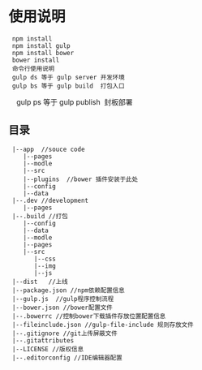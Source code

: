 # 使用说明
     npm install
     npm install gulp
     npm install bower
     bower install
     命令行使用说明
     gulp ds 等于 gulp server 开发环境
     gulp bs 等于 gulp build  打包入口
     gulp ps 等于 gulp publish  封板部署
####
## 目录

     |--app  //souce code
        |--pages
        |--modle
        |--src
        |--plugins  //bower 插件安装于此处
        |--config
        |--data
     |--.dev //development
        |--pages
     |--.build //打包
        |--config
        |--data
        |--modle
        |--pages
        |--src
           |--css
           |--img
           |--js
     |--dist   //上线
     |--package.json //npm依赖配置信息
     |--gulp.js  //gulp程序控制流程
     |--bower.json //bower配置文件
     |--.bowerrc //控制bower下载插件存放位置配置信息
     |--fileinclude.json //gulp-file-include 规则存放文件
     |--.gitignore //git上传屏蔽文件
     |--.gitattributes
     |--LICENSE //版权信息
     |--.editorconfig //IDE编辑器配置
